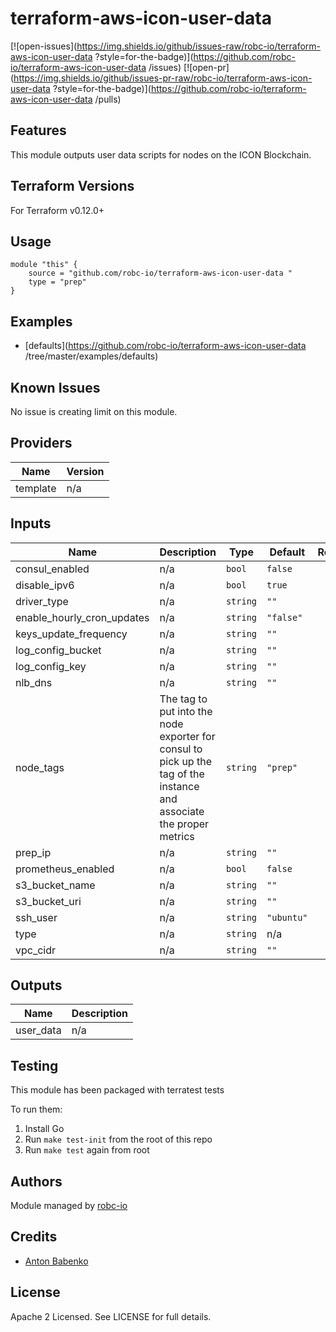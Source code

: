# terraform-aws-icon-user-data 

[![open-issues](https://img.shields.io/github/issues-raw/robc-io/terraform-aws-icon-user-data ?style=for-the-badge)](https://github.com/robc-io/terraform-aws-icon-user-data /issues)
[![open-pr](https://img.shields.io/github/issues-pr-raw/robc-io/terraform-aws-icon-user-data ?style=for-the-badge)](https://github.com/robc-io/terraform-aws-icon-user-data /pulls)

## Features

This module outputs user data scripts for nodes on the ICON Blockchain. 

## Terraform Versions

For Terraform v0.12.0+

## Usage

```
module "this" {
    source = "github.com/robc-io/terraform-aws-icon-user-data "
    type = "prep"
}
```
## Examples

- [defaults](https://github.com/robc-io/terraform-aws-icon-user-data /tree/master/examples/defaults)

## Known  Issues
No issue is creating limit on this module.

<!-- BEGINNING OF PRE-COMMIT-TERRAFORM DOCS HOOK -->
## Providers

| Name | Version |
|------|---------|
| template | n/a |

## Inputs

| Name | Description | Type | Default | Required |
|------|-------------|------|---------|:-----:|
| consul\_enabled | n/a | `bool` | `false` | no |
| disable\_ipv6 | n/a | `bool` | `true` | no |
| driver\_type | n/a | `string` | `""` | no |
| enable\_hourly\_cron\_updates | n/a | `string` | `"false"` | no |
| keys\_update\_frequency | n/a | `string` | `""` | no |
| log\_config\_bucket | n/a | `string` | `""` | no |
| log\_config\_key | n/a | `string` | `""` | no |
| nlb\_dns | n/a | `string` | `""` | no |
| node\_tags | The tag to put into the node exporter for consul to pick up the tag of the instance and associate the proper metrics | `string` | `"prep"` | no |
| prep\_ip | n/a | `string` | `""` | no |
| prometheus\_enabled | n/a | `bool` | `false` | no |
| s3\_bucket\_name | n/a | `string` | `""` | no |
| s3\_bucket\_uri | n/a | `string` | `""` | no |
| ssh\_user | n/a | `string` | `"ubuntu"` | no |
| type | n/a | `string` | n/a | yes |
| vpc\_cidr | n/a | `string` | `""` | no |

## Outputs

| Name | Description |
|------|-------------|
| user\_data | n/a |

<!-- END OF PRE-COMMIT-TERRAFORM DOCS HOOK -->

## Testing
This module has been packaged with terratest tests

To run them:

1. Install Go
2. Run `make test-init` from the root of this repo
3. Run `make test` again from root

## Authors

Module managed by [robc-io](github.com/robc-io)

## Credits

- [Anton Babenko](https://github.com/antonbabenko)

## License

Apache 2 Licensed. See LICENSE for full details.